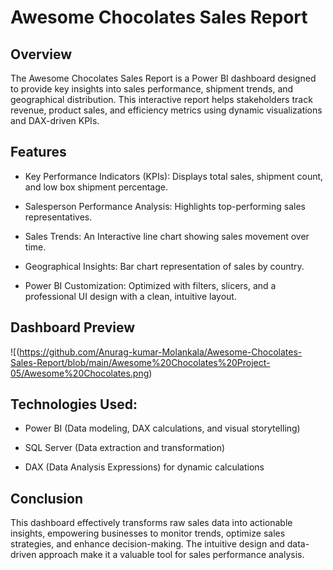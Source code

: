# Awesome Chocolates Sales Report

## Overview

The Awesome Chocolates Sales Report is a Power BI dashboard designed to provide key insights into sales performance, shipment trends, and geographical distribution. This interactive report helps stakeholders track revenue, product sales, and efficiency metrics using dynamic visualizations and DAX-driven KPIs.

## Features

* Key Performance Indicators (KPIs): Displays total sales, shipment count, and low box shipment percentage.

* Salesperson Performance Analysis: Highlights top-performing sales representatives.

* Sales Trends: An Interactive line chart showing sales movement over time.

* Geographical Insights: Bar chart representation of sales by country.

* Power BI Customization: Optimized with filters, slicers, and a professional UI design with a clean, intuitive layout.

## Dashboard Preview
![(https://github.com/Anurag-kumar-Molankala/Awesome-Chocolates-Sales-Report/blob/main/Awesome%20Chocolates%20Project-05/Awesome%20Chocolates.png)
## Technologies Used:

* Power BI (Data modeling, DAX calculations, and visual storytelling)

* SQL Server (Data extraction and transformation)

* DAX (Data Analysis Expressions) for dynamic calculations

## Conclusion
 
This dashboard effectively transforms raw sales data into actionable insights, empowering businesses to monitor trends, optimize sales strategies, and enhance decision-making. The intuitive design and data-driven approach make it a valuable tool for sales performance analysis.
